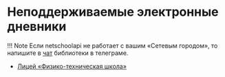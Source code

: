 # Неподдерживаемые электронные дневники

!!! Note
    Если netschoolapi не работает с вашим «Сетевым городом», то напишите
    в [чат](https://t.me/netschoolapi) библиотеки в телеграме.

* [Лицей «Физико-техническая школа»](http://netschool.school.ioffe.ru)
